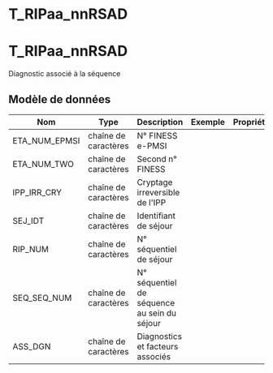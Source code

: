 # T_RIPaa_nnRSAD

<!-- ATTENTION : Ne pas supprimer ou modifier la ligne ci-dessous -->
# T_RIPaa_nnRSAD

Diagnostic associé à la séquence


## Modèle de données

|Nom|Type|Description|Exemple|Propriétés|
|-|-|-|-|-|
|ETA_NUM_EPMSI|chaîne de caractères|N° FINESS e-PMSI|||
|ETA_NUM_TWO|chaîne de caractères|Second n° FINESS|||
|IPP_IRR_CRY|chaîne de caractères|Cryptage irreversible de l'IPP|||
|SEJ_IDT|chaîne de caractères|Identifiant de séjour|||
|RIP_NUM|chaîne de caractères|N° séquentiel de séjour|||
|SEQ_SEQ_NUM|chaîne de caractères|N° séquentiel de séquence au sein du séjour|||
|ASS_DGN|chaîne de caractères|Diagnostics et facteurs associés|||

<!-- ATTENTION : Ne pas supprimer ou modifier la ligne ci-dessus -->
